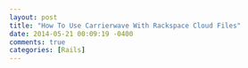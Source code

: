 ```yaml
---
layout: post
title: "How To Use Carrierwave With Rackspace Cloud Files"
date: 2014-05-21 00:09:19 -0400
comments: true
categories: [Rails]
---
```

